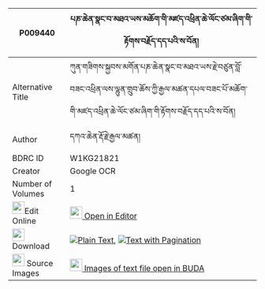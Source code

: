 |P009440|པཎ་ཆེན་སྣང་བ་མཐའ་ཡས་མཆོག་གི་མཛད་འཕྲིན་ཆེ་ལོང་ཙམ་ཞིག་གི་རྟོགས་བརྗོད་དད་པའི་ས་བོན། 
| --- | --- 
|Alternative Title |ཀུན་གཟིགས་སྐྱབས་མགོན་པཎ་ཆེན་སྣང་བ་མཐའ་ཡས་རྗེ་བཙུན་བློ་བཟང་འཕྲིན་ལས་ལྷུན་གྲུབ་ཆོས་ཀྱི་རྒྱལ་མཚན་དཔལ་བཟང་པོ་མཆོག་གི་མཛད་འཕྲིན་ཆེ་ལོང་ཙམ་ཞིག་གི་རྟོགས་བརྗོད་དད་པའི་ས་བོན།
|Author| དཀའ་ཆེན་རྡོ་རྗེ་རྒྱལ་མཚན།
|BDRC ID | W1KG21821
|Creator | Google OCR
|Number of Volumes| 1
|<img width="25" src="https://img.icons8.com/color/25/000000/edit-property.png">Edit Online| [<img width="25" src="https://avatars.githubusercontent.com/u/45091458?s=200&v=4"> Open in Editor](http://editor.openpecha.org/P009440)
|<img width="25" src="https://img.icons8.com/fluent/48/000000/download-2.png"/>  Download | [![](https://img.icons8.com/color/20/000000/txt.png)Plain Text](https://github.com/Openpecha/P009440/releases/download/v1/penchen_nangwa_ta_ye_chok_gi_d_plain_P009440.zip), [![](https://img.icons8.com/color/20/000000/txt.png)Text with Pagination](https://github.com/Openpecha/P009440/releases/download/v1/penchen_nangwa_ta_ye_chok_gi_d_pages_P009440.zip)
|<img width="25" src="https://img.icons8.com/plasticine/100/000000/pictures-folder.png"/>  Source Images | [<img width="25" src="https://library.bdrc.io/icons/BUDA-small.svg"> Images of text file open in BUDA](https://library.bdrc.io/show/bdr:W1KG21821)